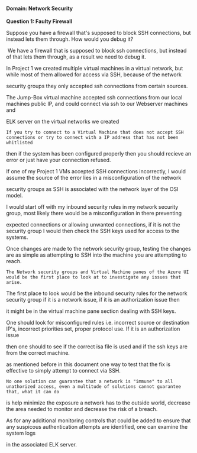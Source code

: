 #### Domain: Network Security

**Question 1:  Faulty Firewall**

Suppose you have a firewall that's supposed to block SSH connections, but instead lets them through. How would you debug it?


​
	We have a firewall that is supposed to block ssh connections, but instead of that lets them through, as a result we need to debug it.
	
In Project 1 we created multiple virtual machines in a virtual network, but while most of them allowed for access via SSH, because of the network

security groups they only accepted ssh connections from certain sources.

The Jump-Box virtual machine accepted ssh connections from our local machines public IP, and could connect via ssh to our Webserver machines and 

ELK server on the virtual networks we created

   
	If you try to connect to a Virtual Machine that does not accept SSH connections or try to connect with a IP address that has not been whitlisted

then if the system has been configured properly then you should recieve an error or just have your connection refused.

If one of my Project 1 VMs accepted SSH connections incorrectly, I would assume the source of the error lies in a misconfiguration of the network

security groups as SSH is associated with the network layer of the OSI model.

I would start off with my inbound security rules in my network security group, most likely there would be a misconfiguration in there preventing 

expected connections or allowing unwanted connections, if it is not the security group I would then check the SSH keys used for access to the systems.    

Once changes are made to the network security group, testing the changes are as simple as attempting to SSH into the machine you are attempting to reach.
		

	The Network security groups and Virtual Machine panes of the Azure UI would be the first place to look at to investigate any issues that arise.	

The first place to look would be the inbound security rules for the network security group if it is a network issue, if it is an authorization issue then

it might be in the virtual machine pane section dealing with SSH keys.

One should look for misconfigured rules i.e. incorrect source or destination IP's, incorrect priorities set, proper protocol use. If it is an authorization issue

then one should to see if the correct isa file is used and if the ssh keys are from the correct machine.

as mentioned before in this document one way to test that the fix is effective to simply attempt to connect via SSH.


	No one solution can guarantee that a network is "immune" to all unathorized access, even a multitude of solutions cannot guarantee that, what it can do

is help minimize the exposure a network has to the outside world, decrease the area needed to monitor and decrease the risk of a breach.

As for any additional monitoring controls that could be added to ensure that any suspicous authentication attempts are identified, one can examine the system logs

in the associated ELK server.